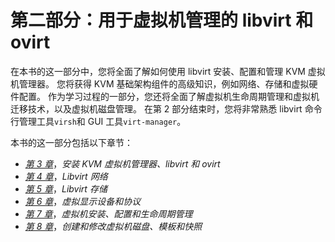 # 第二部分：用于虚拟机管理的 libvirt 和 ovirt

在本书的这一部分中，您将全面了解如何使用 libvirt 安装、配置和管理 KVM 虚拟机管理器。 您将获得 KVM 基础架构组件的高级知识，例如网络、存储和虚拟硬件配置。 作为学习过程的一部分，您还将全面了解虚拟机生命周期管理和虚拟机迁移技术，以及虚拟机磁盘管理。 在第 2 部分结束时，您将非常熟悉 libvirt 命令行管理工具`virsh`和 GUI 工具`virt-manager`。

本书的这一部分包括以下章节：

*   [*第 3 章*](03.html#_idTextAnchor049)，*安装 KVM 虚拟机管理器、libvirt 和 ovirt*
*   [*第 4 章*](04.html#_idTextAnchor062)，*Libvirt 网络*
*   [*第 5 章*](05.html#_idTextAnchor079)，*Libvirt 存储*
*   [*第 6 章*](06.html#_idTextAnchor108)，*虚拟显示设备和协议*
*   [*第 7 章*](07.html#_idTextAnchor125)，*虚拟机安装、配置和生命周期管理*
*   [*第 8 章*](08.html#_idTextAnchor143)，*创建和修改虚拟机磁盘、模板和快照*